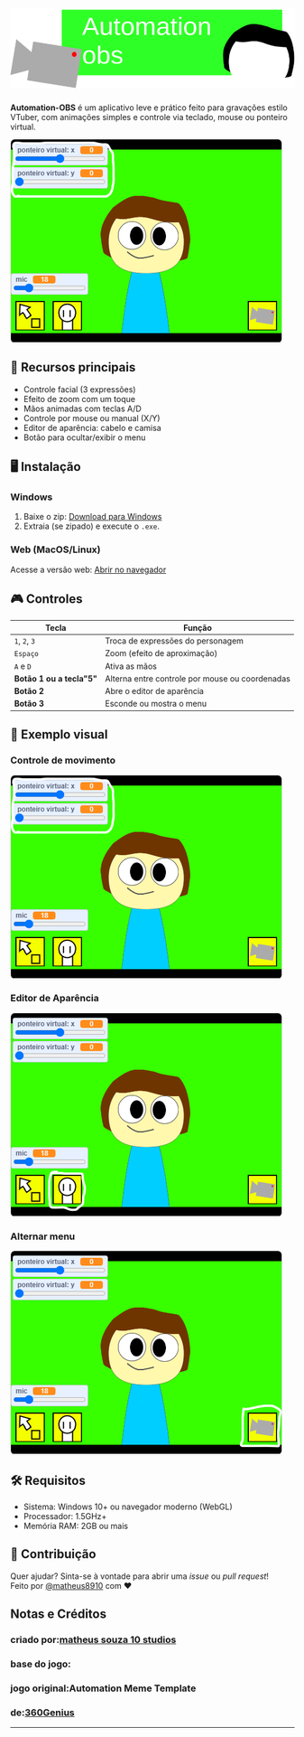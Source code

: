 # ![@matheus8910](logo.svg)

**Automation-OBS** é um aplicativo leve e prático feito para gravações estilo VTuber, com animações simples e controle via teclado, mouse ou ponteiro virtual.

![Preview](https://raw.githubusercontent.com/matheussouzadejesus10/automation-obs/refs/heads/main/Captura%20de%20tela%202025-06-14%20092949.png)

## 🚀 Recursos principais

- Controle facial (3 expressões)
- Efeito de zoom com um toque
- Mãos animadas com teclas A/D
- Controle por mouse ou manual (X/Y)
- Editor de aparência: cabelo e camisa
- Botão para ocultar/exibir o menu

## 🖥️ Instalação

### Windows
1. Baixe o zip: [Download para Windows](https://github.com/matheussouzadejesus10/automation-obs/releases/tag/app) <!-- substitua pelo link real -->
2. Extraia (se zipado) e execute o `.exe`.

### Web (MacOS/Linux)
Acesse a versão web: [Abrir no navegador](#) <!-- substitua pelo link real -->

## 🎮 Controles

| Tecla | Função |
|-------|--------|
| `1`, `2`, `3` | Troca de expressões do personagem |
| `Espaço` | Zoom (efeito de aproximação) |
| `A` e `D` | Ativa as mãos |
| **Botão 1 ou a tecla"5"** | Alterna entre controle por mouse ou coordenadas |
| **Botão 2** | Abre o editor de aparência |
| **Botão 3** | Esconde ou mostra o menu |

## 🧪 Exemplo visual

### Controle de movimento
![Controle](https://raw.githubusercontent.com/matheussouzadejesus10/automation-obs/refs/heads/main/Captura%20de%20tela%202025-06-14%20092949.png)

### Editor de Aparência
![Editor](https://raw.githubusercontent.com/matheussouzadejesus10/automation-obs/refs/heads/main/Captura%20de%20tela%202025-06-14%200929493.png)

### Alternar menu
![Menu](https://raw.githubusercontent.com/matheussouzadejesus10/automation-obs/refs/heads/main/Captura%20de%20tela%202025-06-14%200929494.png)

## 🛠️ Requisitos

- Sistema: Windows 10+ ou navegador moderno (WebGL)
- Processador: 1.5GHz+
- Memória RAM: 2GB ou mais

## 📩 Contribuição

Quer ajudar? Sinta-se à vontade para abrir uma *issue* ou *pull request*!  
Feito por [@matheus8910](https://github.com/matheussouzadejesus10) com ❤️

## Notas e Créditos

### criado por:[matheus souza 10 studios](https://scratch.mit.edu/users/matheussouza19/)
### base do jogo:
### jogo original:Automation Meme Template
### de:[360Genius](https://scratch.mit.edu/users/360Genius/)
---
